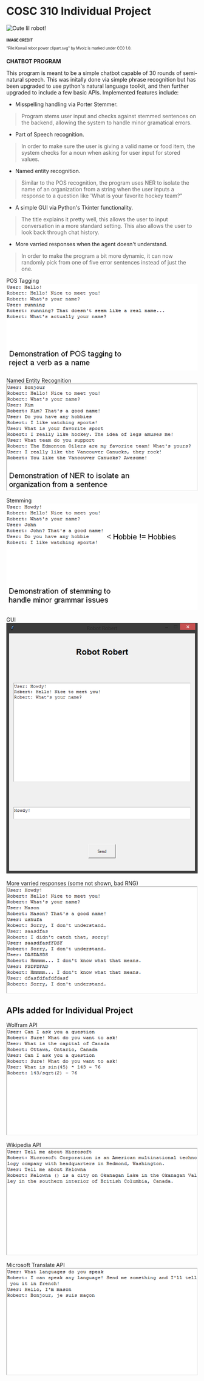 # COSC 310 Individual Project

![Cute lil robot!](https://upload.wikimedia.org/wikipedia/commons/7/75/Kawaii_robot_power_clipart.svg)

<sub><sup>**IMAGE CREDIT**</sub></sup><br>
<sub><sup>"File:Kawaii robot power clipart.svg" by Mvolz is marked under CC0 1.0.</sub></sup>

**CHATBOT PROGRAM**

This program is meant to be a simple chatbot capable of 30 rounds of semi-natural speech. This was initally done via simple phrase recognition but has been upgraded to use python's natural language toolkit, and then further upgraded to include a few basic APIs. Implemented features include:

- Misspelling handling via Porter Stemmer.
> Program stems user input and checks against stemmed sentences on the backend, allowing the system to handle minor gramatical errors.

- Part of Speech recognition.
> In order to make sure the user is giving a valid name or food item, the system checks for a noun when asking for user input for stored values.

- Named entity recognition.
> Similar to the POS recognition, the program uses NER to isolate the name of an organization from a string when the user inputs a response to a question like 'What is your favorite hockey team?"

- A simple GUI via Python's Tkinter functionality.
> The title explains it pretty well, this allows the user to input conversation in a more standard setting. This also allows the user to look back through chat history.

- More varried responses when the agent doesn't understand.
> In order to make the program a bit more dynamic, it can now randomly pick from one of five error sentences instead of just the one.

POS Tagging<br/>
![POS](https://github.com/COSC-310-Group-24/Assignment-2/blob/main/Images/pos.png?raw=true "Demonstration of POS tagging")

Named Entity Recognition<br/>
![NER](https://github.com/COSC-310-Group-24/Assignment-2/blob/main/Images/ner.png?raw=true "Demonstration of Named Entity Recognition")

Stemming<br/>
![STEM](https://github.com/COSC-310-Group-24/Assignment-2/blob/main/Images/stem.png?raw=true "Demonstration of Porter Stemmer")

GUI<br/>
![GUI](https://github.com/COSC-310-Group-24/Assignment-2/blob/main/Images/gui.png?raw=true "Demonstration of GUI")

More varried responses (some not shown, bad RNG)<br/>
![RANDOM](https://github.com/COSC-310-Group-24/Assignment-2/blob/main/Images/random.png?raw=true "Demonstration of Responses")

## APIs added for Individual Project

Wolfram API<br/>
![WOLF](https://github.com/MasonPles/COSC310FinalProject/blob/main/Images/wolf.png?raw=true "Wolfram API")

Wikipedia API<br/>
![WIKI](https://github.com/MasonPles/COSC310FinalProject/blob/main/Images/wiki.png?raw=true "Wikipedia API")

Microsoft Translate API<br/>
![TRANSLATE](https://github.com/MasonPles/COSC310FinalProject/blob/main/Images/translate.png?raw=true "Microsoft Translate API")
